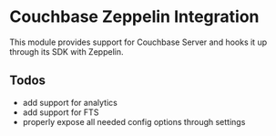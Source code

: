 # Couchbase Zeppelin Integration
This module provides support for Couchbase Server and hooks it up through its SDK with Zeppelin.

## Todos
 - add support for analytics
 - add support for FTS
 - properly expose all needed config options through settings